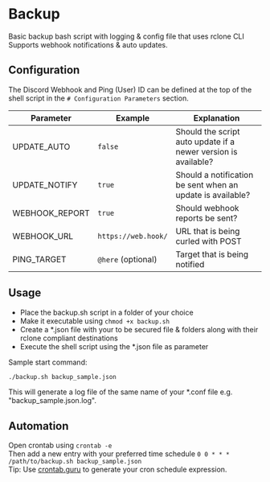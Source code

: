 # Backup
Basic backup bash script with logging &amp; config file that uses rclone CLI<br>
Supports webhook notifications & auto updates.

## Configuration
The Discord Webhook and Ping (User) ID can be defined at the top of the shell script in the `# Configuration Parameters` section.

| Parameter | Example | Explanation |
| ------ | ------ | ------ |
| UPDATE_AUTO | `false` | Should the script auto update if a newer version is available? |
| UPDATE_NOTIFY | `true` | Should a notification be sent when an update is available? |
| WEBHOOK_REPORT | `true` | Should webhook reports be sent? |
| WEBHOOK_URL| `https://web.hook/` | URL that is being curled with POST |
| PING_TARGET | `@here` (optional) | Target that is being notified |


## Usage
- Place the backup.sh script in a folder of your choice
- Make it executable using `chmod +x backup.sh`
- Create a *.json file with your to be secured file & folders along with their rclone compliant destinations<br>
- Execute the shell script using the *.json file as parameter

Sample start command:
```bash
./backup.sh backup_sample.json
```

This will generate a log file of the same name of your *.conf file e.g. "backup_sample.json.log".

## Automation
Open crontab using ```crontab -e```<br>
Then add a new entry with your preferred time schedule ```0 0 * * * /path/to/backup.sh backup_sample.json```<br>
Tip: Use <a href="https://crontab.guru/once-a-day" target="_blank" rel="noreferrer">crontab.guru</a> to generate your cron schedule expression.
